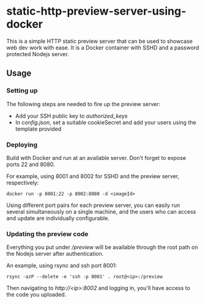 # static-http-preview-server-using-docker

This is a simple HTTP static preview server that can be used to showcase web dev work with ease. It is a Docker
container with SSHD and a password protected Nodejs server.

## Usage

### Setting up

The following steps are needed to fire up the preview server:

* Add your SSH public key to _authorized_keys_
* In _config.json_, set a suitable cookieSecret and add your users using the template provided

### Deploying

Build with Docker and run at an available server. Don't forget to expose ports 22 and 8080.

For example, using 8001 and 8002 for SSHD and the preview server, respectively:
```
docker run -p 8001:22 -p 8002:8080 -d <imageId>
```

Using different port pairs for each preview server, you can easily run several simultaneously on a single machine,
and the users who can access and update are individually configurable.

### Updating the preview code

Everything you put under _/preview_ will be available through the root path on the Nodejs server after authentication.

An example, using rsync and ssh port 8001:

```
rsync -azP --delete -e 'ssh -p 8001' . root@<ip>:/preview
```

Then navigating to _http://\<ip\>:8002_ and logging in, you'll have access to the code you uploaded.

